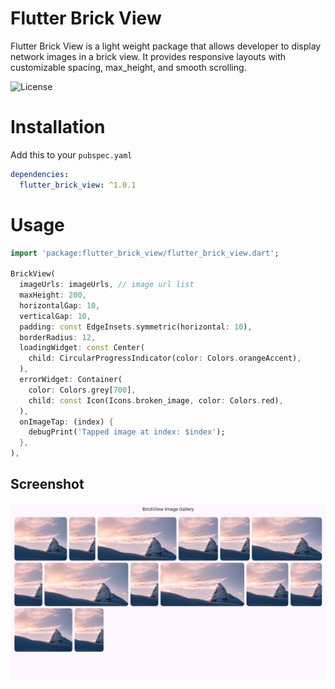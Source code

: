 # Flutter Brick View

Flutter Brick View is a light weight package that allows developer to display network images in a brick view. It provides responsive layouts with customizable spacing, max_height, and smooth scrolling.

![License](https://img.shields.io/badge/license-MIT-green)

# Installation

Add this to your `pubspec.yaml`

```yaml
dependencies:
  flutter_brick_view: ^1.0.1
```

# Usage

```dart
import 'package:flutter_brick_view/flutter_brick_view.dart';

BrickView(
  imageUrls: imageUrls, // image url list
  maxHeight: 200,
  horizontalGap: 10,
  verticalGap: 10,
  padding: const EdgeInsets.symmetric(horizontal: 10),
  borderRadius: 12,
  loadingWidget: const Center(
    child: CircularProgressIndicator(color: Colors.orangeAccent),
  ),
  errorWidget: Container(
    color: Colors.grey[700],
    child: const Icon(Icons.broken_image, color: Colors.red),
  ),
  onImageTap: (index) {
    debugPrint('Tapped image at index: $index');
  },
),

```

## Screenshot

![BrickView Screenshot](example/example_view.png)
